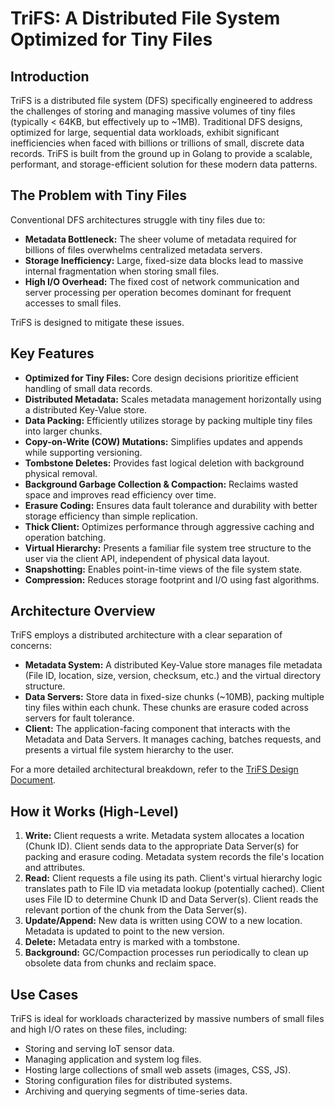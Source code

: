# **TriFS: A Distributed File System Optimized for Tiny Files**

## **Introduction**

TriFS is a distributed file system (DFS) specifically engineered to address the challenges of storing and managing massive volumes of tiny files (typically \< 64KB, but effectively up to \~1MB). Traditional DFS designs, optimized for large, sequential data workloads, exhibit significant inefficiencies when faced with billions or trillions of small, discrete data records. TriFS is built from the ground up in Golang to provide a scalable, performant, and storage-efficient solution for these modern data patterns.

## **The Problem with Tiny Files**

Conventional DFS architectures struggle with tiny files due to:

- **Metadata Bottleneck:** The sheer volume of metadata required for billions of files overwhelms centralized metadata servers.
- **Storage Inefficiency:** Large, fixed-size data blocks lead to massive internal fragmentation when storing small files.
- **High I/O Overhead:** The fixed cost of network communication and server processing per operation becomes dominant for frequent accesses to small files.

TriFS is designed to mitigate these issues.

## **Key Features**

- **Optimized for Tiny Files:** Core design decisions prioritize efficient handling of small data records.
- **Distributed Metadata:** Scales metadata management horizontally using a distributed Key-Value store.
- **Data Packing:** Efficiently utilizes storage by packing multiple tiny files into larger chunks.
- **Copy-on-Write (COW) Mutations:** Simplifies updates and appends while supporting versioning.
- **Tombstone Deletes:** Provides fast logical deletion with background physical removal.
- **Background Garbage Collection & Compaction:** Reclaims wasted space and improves read efficiency over time.
- **Erasure Coding:** Ensures data fault tolerance and durability with better storage efficiency than simple replication.
- **Thick Client:** Optimizes performance through aggressive caching and operation batching.
- **Virtual Hierarchy:** Presents a familiar file system tree structure to the user via the client API, independent of physical data layout.
- **Snapshotting:** Enables point-in-time views of the file system state.
- **Compression:** Reduces storage footprint and I/O using fast algorithms.

## **Architecture Overview**

TriFS employs a distributed architecture with a clear separation of concerns:

- **Metadata System:** A distributed Key-Value store manages file metadata (File ID, location, size, version, checksum, etc.) and the virtual directory structure.
- **Data Servers:** Store data in fixed-size chunks (\~10MB), packing multiple tiny files within each chunk. These chunks are erasure coded across servers for fault tolerance.
- **Client:** The application-facing component that interacts with the Metadata and Data Servers. It manages caching, batches requests, and presents a virtual file system hierarchy to the user.

For a more detailed architectural breakdown, refer to the [TriFS Design Document](https://docs.google.com/document/d/161QHUgER5yCfzgVeeZBj3hUqnxjkTUcs90stOqHaAPo/edit?usp=sharing).

## **How it Works (High-Level)**

1. **Write:** Client requests a write. Metadata system allocates a location (Chunk ID). Client sends data to the appropriate Data Server(s) for packing and erasure coding. Metadata system records the file's location and attributes.
2. **Read:** Client requests a file using its path. Client's virtual hierarchy logic translates path to File ID via metadata lookup (potentially cached). Client uses File ID to determine Chunk ID and Data Server(s). Client reads the relevant portion of the chunk from the Data Server(s).
3. **Update/Append:** New data is written using COW to a new location. Metadata is updated to point to the new version.
4. **Delete:** Metadata entry is marked with a tombstone.
5. **Background:** GC/Compaction processes run periodically to clean up obsolete data from chunks and reclaim space.

## **Use Cases**

TriFS is ideal for workloads characterized by massive numbers of small files and high I/O rates on these files, including:

- Storing and serving IoT sensor data.
- Managing application and system log files.
- Hosting large collections of small web assets (images, CSS, JS).
- Storing configuration files for distributed systems.
- Archiving and querying segments of time-series data.
